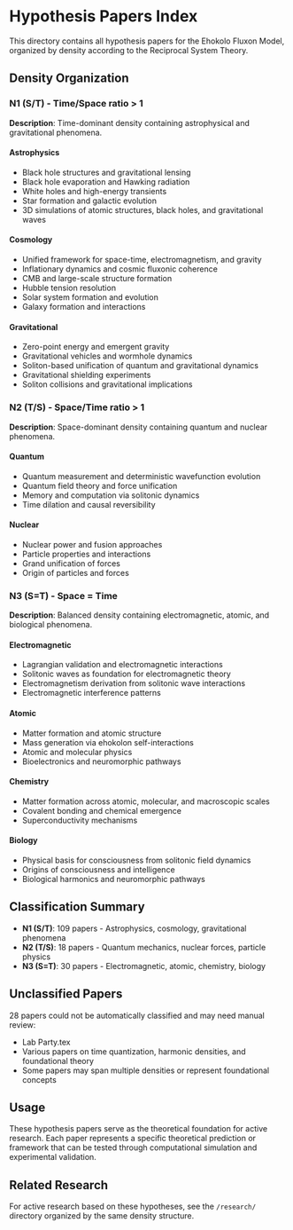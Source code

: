 # Hypothesis Papers Index

This directory contains all hypothesis papers for the Ehokolo Fluxon Model, organized by density according to the Reciprocal System Theory.

## Density Organization

### N1 (S/T) - Time/Space ratio > 1
**Description**: Time-dominant density containing astrophysical and gravitational phenomena.

#### Astrophysics
- Black hole structures and gravitational lensing
- Black hole evaporation and Hawking radiation
- White holes and high-energy transients
- Star formation and galactic evolution
- 3D simulations of atomic structures, black holes, and gravitational waves

#### Cosmology
- Unified framework for space-time, electromagnetism, and gravity
- Inflationary dynamics and cosmic fluxonic coherence
- CMB and large-scale structure formation
- Hubble tension resolution
- Solar system formation and evolution
- Galaxy formation and interactions

#### Gravitational
- Zero-point energy and emergent gravity
- Gravitational vehicles and wormhole dynamics
- Soliton-based unification of quantum and gravitational dynamics
- Gravitational shielding experiments
- Soliton collisions and gravitational implications

### N2 (T/S) - Space/Time ratio > 1
**Description**: Space-dominant density containing quantum and nuclear phenomena.

#### Quantum
- Quantum measurement and deterministic wavefunction evolution
- Quantum field theory and force unification
- Memory and computation via solitonic dynamics
- Time dilation and causal reversibility

#### Nuclear
- Nuclear power and fusion approaches
- Particle properties and interactions
- Grand unification of forces
- Origin of particles and forces

### N3 (S=T) - Space = Time
**Description**: Balanced density containing electromagnetic, atomic, and biological phenomena.

#### Electromagnetic
- Lagrangian validation and electromagnetic interactions
- Solitonic waves as foundation for electromagnetic theory
- Electromagnetism derivation from solitonic wave interactions
- Electromagnetic interference patterns

#### Atomic
- Matter formation and atomic structure
- Mass generation via ehokolon self-interactions
- Atomic and molecular physics
- Bioelectronics and neuromorphic pathways

#### Chemistry
- Matter formation across atomic, molecular, and macroscopic scales
- Covalent bonding and chemical emergence
- Superconductivity mechanisms

#### Biology
- Physical basis for consciousness from solitonic field dynamics
- Origins of consciousness and intelligence
- Biological harmonics and neuromorphic pathways

## Classification Summary

- **N1 (S/T)**: 109 papers - Astrophysics, cosmology, gravitational phenomena
- **N2 (T/S)**: 18 papers - Quantum mechanics, nuclear forces, particle physics  
- **N3 (S=T)**: 30 papers - Electromagnetic, atomic, chemistry, biology

## Unclassified Papers

28 papers could not be automatically classified and may need manual review:
- Lab Party.tex
- Various papers on time quantization, harmonic densities, and foundational theory
- Some papers may span multiple densities or represent foundational concepts

## Usage

These hypothesis papers serve as the theoretical foundation for active research. Each paper represents a specific theoretical prediction or framework that can be tested through computational simulation and experimental validation.

## Related Research

For active research based on these hypotheses, see the `/research/` directory organized by the same density structure. 
